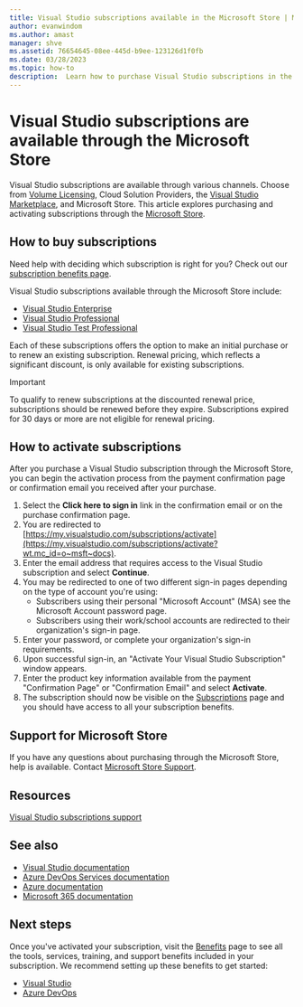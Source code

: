 ```yaml
---
title: Visual Studio subscriptions available in the Microsoft Store | Microsoft Docs
author: evanwindom
ms.author: amast
manager: shve
ms.assetid: 76654645-08ee-445d-b9ee-123126d1f0fb
ms.date: 03/28/2023
ms.topic: how-to
description:  Learn how to purchase Visual Studio subscriptions in the Microsoft Store and activate them in the Visual Studio subscriptions portal.
---
```


# Visual Studio subscriptions are available through the Microsoft Store

Visual Studio subscriptions are available through various channels. Choose from [Volume Licensing](https://www.microsoft.com/licensing/default), Cloud Solution Providers, the [Visual Studio Marketplace](https://marketplace.visualstudio.com/subscriptions), and Microsoft Store.  This article explores purchasing and activating subscriptions through the [Microsoft Store](https://www.microsoft.com/store/collections/visualstudio).  

## How to buy subscriptions

Need help with deciding which subscription is right for you?  Check out our [subscription benefits page](https://visualstudio.microsoft.com/vs/benefits/).  

Visual Studio subscriptions available through the Microsoft Store include:
+ [Visual Studio Enterprise](https://www.microsoft.com/p/visual-studio-enterprise-subscription/dg7gmgf0dst4?activetab=pivot%3aoverviewtab)
+ [Visual Studio Professional](https://www.microsoft.com/p/visual-studio-professional-subscription/dg7gmgf0dst3?activetab=pivot%3aoverviewtab)
+ [Visual Studio Test Professional](https://www.microsoft.com/p/visual-studio-test-professional-subscription/dg7gmgf0dst6?activetab=pivot%3aoverviewtab)

Each of these subscriptions offers the option to make an initial purchase or to renew an existing subscription.  Renewal pricing, which reflects a significant discount, is only available for existing subscriptions. 

> [!IMPORTANT]
> To qualify to renew subscriptions at the discounted renewal price, subscriptions should be renewed before they expire.  Subscriptions expired for 30 days or more are not eligible for renewal pricing.    

## How to activate subscriptions

After you purchase a Visual Studio subscription through the Microsoft Store, you can begin the activation process from the payment confirmation page or confirmation email you received after your purchase.

1. Select the **Click here to sign in** link in the confirmation email or on the purchase confirmation page.
2. You are redirected to [https://my.visualstudio.com/subscriptions/activate](https://my.visualstudio.com/subscriptions/activate?wt.mc_id=o~msft~docs).
3. Enter the email address that requires access to the Visual Studio subscription and select **Continue**.
4. You may be redirected to one of two different sign-in pages depending on the type of account you're using:
    - Subscribers using their personal "Microsoft Account" (MSA) see the Microsoft Account password page.
    - Subscribers using their work/school accounts are redirected to their organization's sign-in page.
5. Enter your password, or complete your organization's sign-in requirements.
6. Upon successful sign-in, an "Activate Your Visual Studio Subscription" window appears.
7. Enter the product key information available from the payment "Confirmation Page" or "Confirmation Email" and select **Activate**.
8. The subscription should now be visible on the [Subscriptions](https://my.visualstudio.com/subscriptions?wt.mc_id=o~msft~docs) page and you should have access to all your subscription benefits.

## Support for Microsoft Store

If you have any questions about purchasing through the Microsoft Store, help is available.  Contact [Microsoft Store Support](https://support.microsoft.com/help/28808/microsoft-store-contact-support?ocid=MSCOMStoreFooter-ContactUs).

## Resources

[Visual Studio subscriptions support](https://my.visualstudio.com/gethelp)

## See also

+ [Visual Studio documentation](/visualstudio/)
+ [Azure DevOps Services documentation](/azure/devops/)
+ [Azure documentation](/azure/)
+ [Microsoft 365 documentation](/microsoft-365/)

## Next steps

Once you've activated your subscription, visit the [Benefits](https://my.visualstudio.com/benefits?wt.mc_id=o~msft~docs) page to see all the tools, services, training, and support benefits included in your subscription.  We recommend setting up these benefits to get started:
+ [Visual Studio](vs-ide-benefit.md)
+ [Azure DevOps](vs-azure-devops.md)